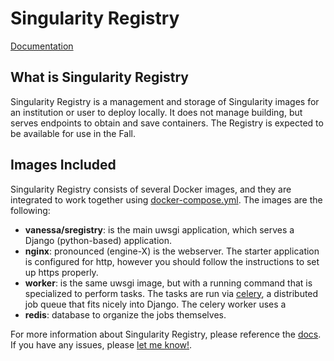 # Singularity Registry

[Documentation](https://singularityhub.github.io/sregistry)

## What is Singularity Registry
Singularity Registry is a management and storage of Singularity images for an institution or user to deploy locally. It does not manage building, but serves endpoints to obtain and save containers. The Registry is expected to be available for use in the Fall.

## Images Included
Singularity Registry consists of several Docker images, and they are integrated to work together using [docker-compose.yml](docker-compose.yml). The images are the following:

 - **vanessa/sregistry**: is the main uwsgi application, which serves a Django (python-based) application.
 - **nginx**: pronounced (engine-X) is the webserver. The starter application is configured for http, however you should follow the instructions to set up https properly.
 - **worker**: is the same uwsgi image, but with a running command that is specialized to perform tasks. The tasks are run via [celery](http://www.celeryproject.org/), a distributed job queue that fits nicely into Django. The celery worker uses a
 - **redis**: database to organize the jobs themselves.

For more information about Singularity Registry, please reference the [docs](https://singularityhub.github.io/sregistry). If you have any issues, please [let me know!](https://github.com/singularityhub/sregistry/issues).
